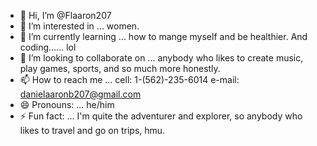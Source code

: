 - 👋 Hi, I’m @Flaaron207
- 👀 I’m interested in ... women.
- 🌱 I’m currently learning ... how to mange myself and be healthier. And coding...... lol
- 💞️ I’m looking to collaborate on ... anybody who likes to create music, play games, sports, and so much more honestly.
- 📫 How to reach me ... cell: 1-(562)-235-6014 e-mail: danielaaronb207@gmail.com 
- 😄 Pronouns: ... he/him
- ⚡ Fun fact: ... I'm quite the adventurer and explorer, so anybody who likes to travel and go on trips, hmu.
<!---
Flaaron207/Flaaron207 is a ✨ special ✨ repository because its `README.md` (this file) appears on your GitHub profile.
You can click the Preview link to take a look at your changes.
--->
